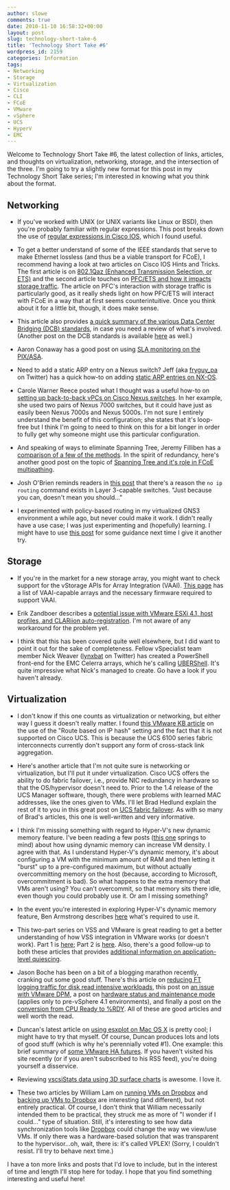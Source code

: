 ```yaml
---
author: slowe
comments: true
date: 2010-11-10 16:58:32+00:00
layout: post
slug: technology-short-take-6
title: 'Technology Short Take #6'
wordpress_id: 2159
categories: Information
tags:
- Networking
- Storage
- Virtualization
- Cisco
- CLI
- FCoE
- VMware
- vSphere
- UCS
- HyperV
- EMC
---
```


Welcome to Technology Short Take #6, the latest collection of links, articles, and thoughts on virtualization, networking, storage, and the intersection of the three. I'm going to try a slightly new format for this post in my Technology Short Take series; I'm interested in knowing what you think about the format.

## Networking

* If you've worked with UNIX (or UNIX variants like Linux or BSD), then you're probably familiar with regular expressions. This post breaks down the use of [regular expressions in Cisco IOS](http://www.ciscozine.com/2010/09/29/cisco-regular-expressions/), which I found useful.

* To get a better understand of some of the IEEE standards that serve to make Ethernet lossless (and thus be a viable transport for FCoE), I recommend having a look at two articles on Cisco IOS Hints and Tricks. The first article is on [802.1Qaz (Enhanced Transmission Selection, or ETS)](http://blog.ioshints.info/2010/09/introduction-to-8021qaz-enhanced.html) and the second article touches on [PFC/ETS and how it impacts storage traffic](http://blog.ioshints.info/2010/10/pfcets-and-storage-traffic-real-story.html). The article on PFC's interaction with storage traffic is particularly good, as it really sheds light on how PFC/ETS will interact with FCoE in a way that at first seems counterintuitive. Once you think about it for a little bit, though, it does make sense.

* This article also provides [a quick summary of the various Data Center Bridging (DCB) standards](http://packetattack.wordpress.com/2010/10/06/dont-drop-the-baby-data-center-bridging-wants-storage-to-trust-ethernet/), in case you need a review of what's involved. (Another post on the DCB standards is available [here](http://www.networkworld.com/community/blog/ethernet-adapts-data-center-applications---pa) as well.)

* Aaron Conaway has a good post on using [SLA monitoring on the PIX/ASA](http://aconaway.com/2010/10/15/sla-monitoring-on-the-pixasa/).

* Need to add a static ARP entry on a Nexus switch? Jeff (aka [fryguy_pa](http://twitter.com/fryguy_pa) on Twitter) has a quick how-to on adding [static ARP entries on NX-OS](http://fryguypa.wordpress.com/2010/10/28/static-arp-entries-on-nx-os/).

* Carole Warner Reece posted what I thought was a useful how-to on [setting up back-to-back vPCs on Cisco Nexus switches](http://www.netcraftsmen.net/resources/blogs/configuring-back-to-back-vpcs-on-cisco-nexus-switches.html). In her example, she used two pairs of Nexus 7000 switches, but it could have just as easily been Nexus 7000s and Nexus 5000s. I'm not sure I entirely understand the benefit of this configuration; she states that it's loop-free but I think I'm going to need to think on this for a bit longer in order to fully get why someone might use this particular configuration.

* And speaking of ways to eliminate Spanning Tree, Jeremy Filliben has a [comparison of a few of the methods](http://www.jeremyfilliben.com/2010/10/comparison-of-current-spanning-tree.html). In the spirit of redundancy, here's another good post on the topic of [Spanning Tree and it's role in FCoE multipathing](http://www.networkworld.com/community/blog/ethernet-adapts-data-center-applications---p-0).

* Josh O'Brien reminds readers in [this post](http://www.staticnat.com/WP/2010/10/07/sometimes-we-just-dont-need-routing/) that there's a reason the `no ip routing` command exists in Layer 3-capable switches. "Just because you can, doesn't mean you should..."

* I experimented with policy-based routing in my virtualized GNS3 environment a while ago, but never could make it work. I didn't really have a use case; I was just experimenting and (hopefully) learning. I might have to use [this post](http://www.booches.nl/2010/10/13/policy-based-routing-in-a-nutshell/) for some guidance next time I give it another try.

## Storage

* If you're in the market for a new storage array, you might want to check support for the vStorage APIs for Array Integration (VAAI). [This page](http://v-reality.info/2010/10/list-of-vaai-capable-storage-arrays/) has a list of VAAI-capable arrays and the necessary firmware required to support VAAI.

* Erik Zandboer describes a [potential issue with VMware ESXi 4.1, host profiles, and CLARiion auto-registration](http://www.vmdamentals.com/?p=797). I'm not aware of any workaround for the problem yet.

* I think that this has been covered quite well elsewhere, but I did want to point it out for the sake of completeness. Fellow vSpecialist team member Nick Weaver ([lynxbat](http://twitter.com/lynxbat) on Twitter) has created a PowerShell front-end for the EMC Celerra arrays, which he's calling [UBERShell](http://nickapedia.com/2010/11/01/ubershell-ninja-scripting/). It's quite impressive what Nick's managed to create. Go have a look if you haven't already.

## Virtualization

* I don't know if this one counts as virtualization or networking, but either way I guess it doesn't really matter. I found [this VMware KB article](http://kb.vmware.com/kb/1013094) on the use of the "Route based on IP hash" setting and the fact that it is not supported on Cisco UCS. This is because the UCS 6100 series fabric interconnects currently don't support any form of cross-stack link aggregation.

* Here's another article that I'm not quite sure is networking or virtualization, but I'll put it under virtualization. Cisco UCS offers the ability to do fabric failover, i.e., provide NIC redundancy in hardware so that the OS/hypervisor doesn't need to. Prior to the 1.4 release of the UCS Manager software, though, there were problems with learned MAC addresses, like the ones given to VMs. I'll let Brad Hedlund explain the rest of it to you in this great post on [UCS fabric failover](http://bradhedlund.com/2010/09/23/cisco-ucs-fabric-failover/). As with so many of Brad's articles, this one is well-written and very informative.

* I think I'm missing something with regard to Hyper-V's new dynamic memory feature. I've been reading a few posts ([this one](http://blogs.technet.com/b/virtualization/archive/2010/11/08/hyper-v-dynamic-memory-test-for-vdi-density.aspx) springs to mind) about how using dynamic memory can increase VM density. I agree with that. As I understand Hyper-V's dynamic memory, it's about configuring a VM with the minimum amount of RAM and then letting it "burst" up to a pre-configured maximum, but without actually overcommitting memory on the host (because, according to Microsoft, overcommitment is bad). So what happens to the extra memory that VMs aren't using? You can't overcommit, so that memory sits there idle, even though you could probably use it. Or am I missing something?

* In the event you're interested in exploring Hyper-V's dynamic memory feature, Ben Armstrong describes [here](http://blogs.msdn.com/b/virtual_pc_guy/archive/2010/10/28/enabling-dynamic-memory-on-windows-server-standard-and-web-editions.aspx) what's required to use it.

* This two-part series on VSS and VMware is great reading to get a better understanding of how VSS integration in VMware works (or doesn't work). Part 1 is [here](http://www.blueshiftblog.com/?p=180); Part 2 is [here](http://www.blueshiftblog.com/?p=224). Also, there's a good follow-up to both these articles that provides [additional information on application-level quiescing](http://www.blueshiftblog.com/?p=473).

* Jason Boche has been on a bit of a blogging marathon recently, cranking out some good stuff. There's this article on [reducing FT logging traffic for disk read intensive workloads](http://www.boche.net/blog/index.php/2010/10/28/reducing-ft-logging-traffic-for-disk-read-intensive-workloads/), this post on [an issue with VMware DPM](http://www.boche.net/blog/index.php/2010/10/24/vmware-dpm-issue/), a post on [hardware status and maintenance mode](http://www.boche.net/blog/index.php/2010/10/20/hardware-status-and-maintenance-mode/) (applies only to pre-vSphere 4.1 environments), and finally a post on the [conversion from CPU Ready to %RDY](http://www.boche.net/blog/index.php/2010/10/21/cpu-ready-to-rdy-conversion/). All of these are good articles and well worth the read.

* Duncan's latest article on [using esxplot on Mac OS X](http://www.yellow-bricks.com/2010/11/09/esxplot-on-a-mac/) is pretty cool; I might have to try that myself. Of course, Duncan produces lots and lots of good stuff (which is why he's perennially voted #1). One example: this brief summary of [some VMware HA futures](http://www.yellow-bricks.com/2010/10/14/vmware-high-availability-futures-part-of-bc7803/). If you haven't visited his site recently (or if you aren't subscribed to his RSS feed), you're doing yourself a disservice.

* Reviewing [vscsiStats data using 3D surface charts](http://www.vmdamentals.com/?p=722) is awesome. I love it.

* These two articles by William Lam on [running VMs on Dropbox](http://www.virtuallyghetto.com/2010/10/how-to-run-vm-on-dropbox-storage.html) and [backing up VMs to Dropbox](http://www.virtuallyghetto.com/2010/10/how-to-backup-vms-in-esx-onto-dropbox.html) are interesting (and different), but not entirely practical. Of course, I don't think that William necessarily intended them to be practical, they struck me as more of "I wonder if I could..." type of situation. Still, it's interesting to see how data synchronization tools like [Dropbox](http://www.dropbox.com/) could change the way we view/use VMs. If only there was a hardware-based solution that was transparent to the hypervisor...oh, wait, there is: it's called VPLEX! (Sorry, I couldn't resist. I'll try to behave next time.)

I have a ton more links and posts that I'd love to include, but in the interest of time and length I'll stop here for today. I hope that you find something interesting and useful here!
